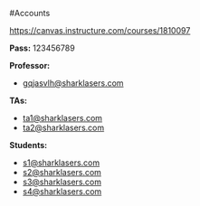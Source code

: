 #Accounts

https://canvas.instructure.com/courses/1810097

**Pass:** 123456789

**Professor:** 
- gqjasvlh@sharklasers.com 

**TAs:**
- ta1@sharklasers.com
- ta2@sharklasers.com

**Students:**
- s1@sharklasers.com 
- s2@sharklasers.com 
- s3@sharklasers.com 
- s4@sharklasers.com 